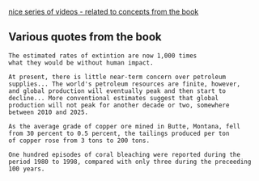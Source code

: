 [nice series of videos - related to concepts from the book](http://www.thwink.org/sustain/videos/DuelingLoops/01_Overview/Video.html)

## Various quotes from the book



    The estimated rates of extintion are now 1,000 times
    what they would be without human impact.

<div></div>

    At present, there is little near-term concern over petroleum
    supplies... The world's petroleum resources are finite, however,
    and global production will eventually peak and then start to
    decline... More conventional estimates suggest that global
    production will not peak for another decade or two, somewhere
    between 2010 and 2025.

<div></div>

    As the average grade of copper ore mined in Butte, Montana, fell
    from 30 percent to 0.5 percent, the tailings produced per ton
    of copper rose from 3 tons to 200 tons.

<div></div>

    One hundred episodes of coral bleaching were reported during the
    period 1980 to 1998, compared with only three during the preceeding
    100 years.

<div></div>

    
